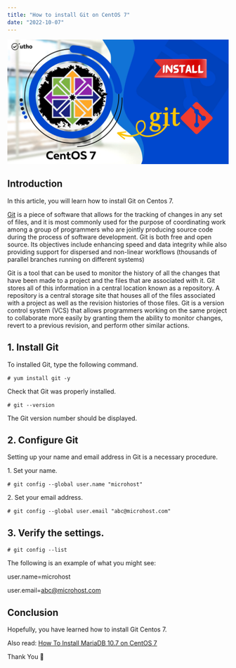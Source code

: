 ```yaml
---
title: "How to install Git on CentOS 7"
date: "2022-10-07"
---
```


![How to install Git on CentOS 7](images/How-to-install-Git-on-CentOS-7_utho.jpg)

## Introduction

In this article, you will learn how to install Git on Centos 7.

[Git](https://en.wikipedia.org/wiki/Git) is a piece of software that allows for the tracking of changes in any set of files, and it is most commonly used for the purpose of coordinating work among a group of programmers who are jointly producing source code during the process of software development. Git is both free and open source. Its objectives include enhancing speed and data integrity while also providing support for dispersed and non-linear workflows (thousands of parallel branches running on different systems)

Git is a tool that can be used to monitor the history of all the changes that have been made to a project and the files that are associated with it. Git stores all of this information in a central location known as a repository. A repository is a central storage site that houses all of the files associated with a project as well as the revision histories of those files. Git is a version control system (VCS) that allows programmers working on the same project to collaborate more easily by granting them the ability to monitor changes, revert to a previous revision, and perform other similar actions.

## 1\. Install Git

To installed Git, type the following command.

```
# yum install git -y
```

Check that Git was properly installed.

```
# git --version
```

The Git version number should be displayed.

## 2\. Configure Git

Setting up your name and email address in Git is a necessary procedure.

1\. Set your name.

```
# git config --global user.name "microhost"
```

2\. Set your email address.

```
# git config --global user.email "abc@microhost.com"
```

## 3\. Verify the settings.

```
# git config --list
```

The following is an example of what you might see:

user.name=microhost

user.email=abc@microhost.com

## Conclusion

Hopefully, you have learned how to install Git Centos 7.

Also read: [How To Install MariaDB 10.7 on CentOS 7](https://utho.com/docs/tutorial/how-to-install-mariadb-10-7-on-centos-7/)

Thank You 🙂
